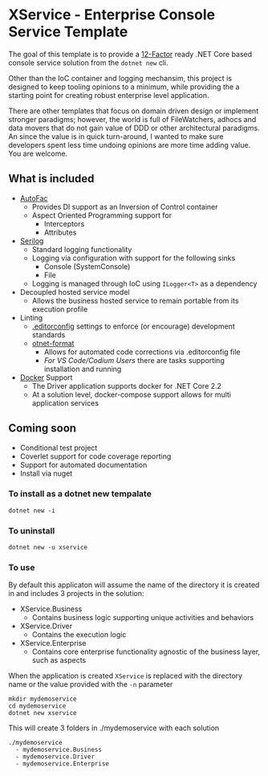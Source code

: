 # XService - Enterprise Console Service Template

The goal of this template is to provide a [12-Factor](https://12factor.net/) ready .NET Core based console service solution from the `dotnet new` cli.

Other than the IoC container and logging mechansim, this project is designed to keep tooling opinions to a minimum, while providing the a starting point for creating robust enterprise level application.

There are other templates that focus on domain driven design or implement stronger paradigms; however, the world is full of FileWatchers, adhocs and data movers that do not gain value of DDD or other architectural paradigms.  An since the value is in quick turn-around, I wanted to make sure developers spent less time undoing opinions are more time adding value. You are welcome.

## What is included
* [AutoFac](https://autofac.org/)
    * Provides DI support as an Inversion of Control container
    * Aspect Oriented Programming support for
        * Interceptors
        * Attributes
* [Serilog](https://serilog.net/)
    * Standard logging functionality
    * Logging via configuration with support for the following sinks
        * Console (SystemConsole)
        * File
    * Logging is managed through IoC using `ILogger<T>` as a dependency
* Decoupled hosted service model
    * Allows the business hosted service to remain portable from its execution profile
* Linting
    * [.editorconfig](https://editorconfig.org/) settings to enforce (or encourage) development standards
    * [otnet-format](https://github.com/dotnet/format)
        * Allows for automated code corrections via .editorconfig file
        * _For VS Code/Codium Users_ there are tasks supporting installation and running
* [Docker](https://www.docker.com/) Support
    * The Driver application supports docker for .NET Core 2.2
    * At a solution level, docker-compose support allows for multi application services

## Coming soon
* Conditional test project
* Coverlet support for code coverage reporting
* Support for automated documentation
* Install via nuget

### To install as a dotnet new tempalate
```
dotnet new -i
```

### To uninstall
```
dotnet new -u xservice
```

### To use
By default this applicaton will assume the name of the directory it is created in and includes 3 projects in the solution:

* XService.Business
    * Contains business logic supporting unique activities and behaviors
* XService.Driver
    * Contains the execution logic
* XService.Enterprise
    * Contains core enterprise functionality agnostic of the business layer, such as aspects

When the application is created `XService` is replaced with the directory name or the value provided with the `-n` parameter

```
mkdir mydemoservice
cd mydemoservice
dotnet new xservice
```

This will create 3 folders in ./mydemoservice with each solution
```
./mydemoservice
  - mydemoservice.Business
  - mydemoservice.Driver
  - mydemoservice.Enterprise
```
